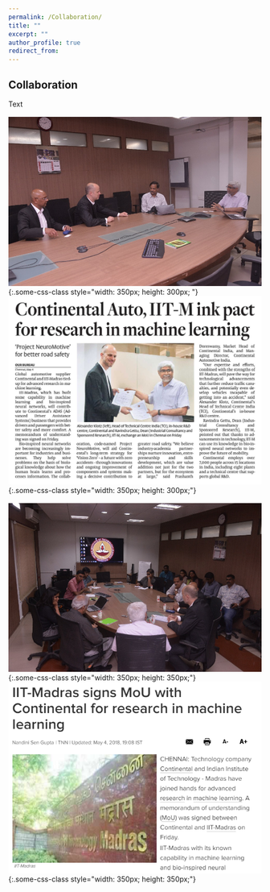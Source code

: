 ```yaml
---
permalink: /Collaboration/
title: ""
excerpt: ""
author_profile: true
redirect_from: 
---
```

## Collaboration
Text
<br><br>
![test](2.jpg){:.some-css-class style="width: 350px; height: 300px; "} 
&nbsp;&nbsp;&nbsp;&nbsp;
![test](4.jpg){:.some-css-class style="width: 350px; height: 300px;"}
<br><br>
![test](3.jpg){:.some-css-class style="width: 350px; height: 350px;"}
&nbsp;&nbsp;&nbsp;&nbsp;&nbsp;&nbsp;&nbsp;
![test](a.png){:.some-css-class style="width: 350px; height: 350px;"}



